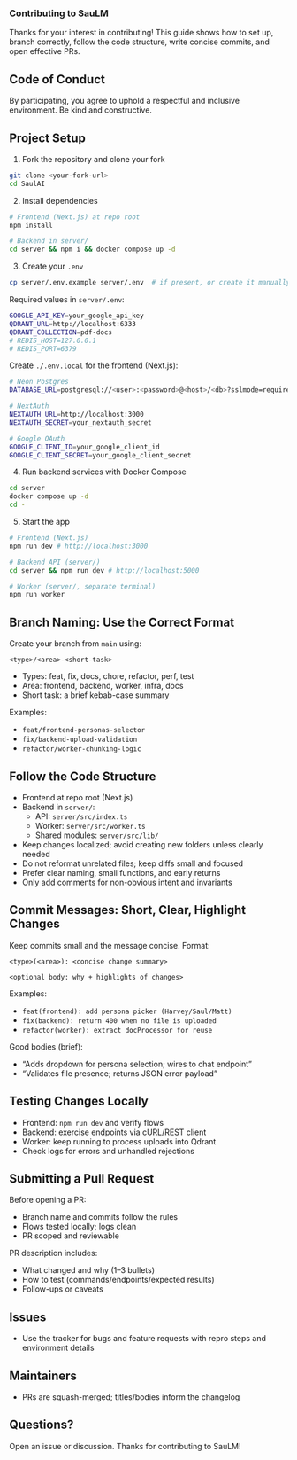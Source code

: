 ### Contributing to SauLM

Thanks for your interest in contributing! This guide shows how to set up, branch correctly, follow the code structure, write concise commits, and open effective PRs.


## Code of Conduct
By participating, you agree to uphold a respectful and inclusive environment. Be kind and constructive.


## Project Setup
1) Fork the repository and clone your fork
```bash
git clone <your-fork-url>
cd SaulAI
```

2) Install dependencies
```bash
# Frontend (Next.js) at repo root
npm install

# Backend in server/
cd server && npm i && docker compose up -d
```

3) Create your `.env`
```bash
cp server/.env.example server/.env  # if present, or create it manually
```

Required values in `server/.env`:
```bash
GOOGLE_API_KEY=your_google_api_key
QDRANT_URL=http://localhost:6333
QDRANT_COLLECTION=pdf-docs
# REDIS_HOST=127.0.0.1
# REDIS_PORT=6379
```

Create `./.env.local` for the frontend (Next.js):
```bash
# Neon Postgres
DATABASE_URL=postgresql://<user>:<password>@<host>/<db>?sslmode=require

# NextAuth
NEXTAUTH_URL=http://localhost:3000
NEXTAUTH_SECRET=your_nextauth_secret

# Google OAuth
GOOGLE_CLIENT_ID=your_google_client_id
GOOGLE_CLIENT_SECRET=your_google_client_secret
```

4) Run backend services with Docker Compose
```bash
cd server
docker compose up -d
cd -
```

5) Start the app
```bash
# Frontend (Next.js)
npm run dev # http://localhost:3000

# Backend API (server/)
cd server && npm run dev # http://localhost:5000

# Worker (server/, separate terminal)
npm run worker
```


## Branch Naming: Use the Correct Format
Create your branch from `main` using:
```
<type>/<area>-<short-task>
```
- Types: feat, fix, docs, chore, refactor, perf, test
- Area: frontend, backend, worker, infra, docs
- Short task: a brief kebab-case summary

Examples:
- `feat/frontend-personas-selector`
- `fix/backend-upload-validation`
- `refactor/worker-chunking-logic`


## Follow the Code Structure
- Frontend at repo root (Next.js)
- Backend in `server/`:
  - API: `server/src/index.ts`
  - Worker: `server/src/worker.ts`
  - Shared modules: `server/src/lib/`
- Keep changes localized; avoid creating new folders unless clearly needed
- Do not reformat unrelated files; keep diffs small and focused
- Prefer clear naming, small functions, and early returns
- Only add comments for non-obvious intent and invariants


## Commit Messages: Short, Clear, Highlight Changes
Keep commits small and the message concise. Format:
```
<type>(<area>): <concise change summary>

<optional body: why + highlights of changes>
```
Examples:
- `feat(frontend): add persona picker (Harvey/Saul/Matt)`
- `fix(backend): return 400 when no file is uploaded`
- `refactor(worker): extract docProcessor for reuse`

Good bodies (brief):
- “Adds dropdown for persona selection; wires to chat endpoint”
- “Validates file presence; returns JSON error payload”


## Testing Changes Locally
- Frontend: `npm run dev` and verify flows
- Backend: exercise endpoints via cURL/REST client
- Worker: keep running to process uploads into Qdrant
- Check logs for errors and unhandled rejections


## Submitting a Pull Request
Before opening a PR:
- Branch name and commits follow the rules
- Flows tested locally; logs clean
- PR scoped and reviewable

PR description includes:
- What changed and why (1–3 bullets)
- How to test (commands/endpoints/expected results)
- Follow-ups or caveats


## Issues
- Use the tracker for bugs and feature requests with repro steps and environment details


## Maintainers
- PRs are squash-merged; titles/bodies inform the changelog


## Questions?
Open an issue or discussion. Thanks for contributing to SauLM!